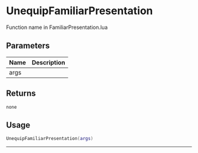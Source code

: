 # UnequipFamiliarPresentation

Function name in FamiliarPresentation.lua

## Parameters

| Name | Description |
| ---- | ----------- |
| args |             |

## Returns

`none`

## Usage

```lua
UnequipFamiliarPresentation(args)
```

---
